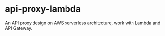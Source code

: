 # api-proxy-lambda
An API proxy design on AWS serverless architecture, work with Lambda and API Gateway.
